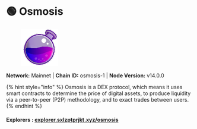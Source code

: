 # 🟢 Osmosis

<figure><img src="../../.gitbook/assets/osmosis.png" alt=""><figcaption></figcaption></figure>

**Network:** Mainnet | **Chain ID:** osmosis-1 | **Node Version:** v14.0.0

{% hint style="info" %}
Osmosis is a DEX protocol, which means it uses smart contracts to determine the price of digital assets, to produce liquidity via a peer-to-peer (P2P) methodology, and to exact trades between users.
{% endhint %}

#### **Explorers** : [explorer.sxlzptprjkt.xyz/osmosis](https://explorer.sxlzptprjkt.xyz/osmosis)